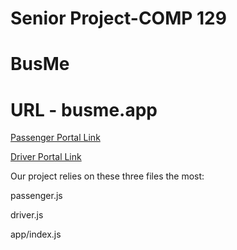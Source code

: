 # Senior Project-COMP 129
# BusMe
# URL - busme.app

[Passenger Portal Link](busme.app)

[Driver Portal Link](busme.app/driver)

Our project relies on these three files the most:

passenger.js

driver.js

app/index.js


